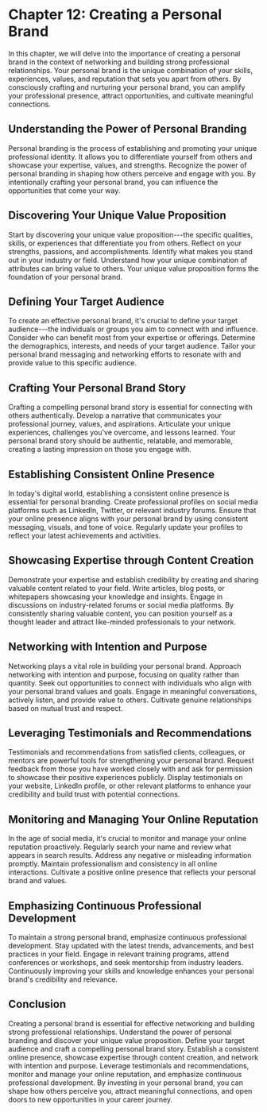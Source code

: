 Chapter 12: Creating a Personal Brand
=====================================

In this chapter, we will delve into the importance of creating a personal brand in the context of networking and building strong professional relationships. Your personal brand is the unique combination of your skills, experiences, values, and reputation that sets you apart from others. By consciously crafting and nurturing your personal brand, you can amplify your professional presence, attract opportunities, and cultivate meaningful connections.

Understanding the Power of Personal Branding
--------------------------------------------

Personal branding is the process of establishing and promoting your unique professional identity. It allows you to differentiate yourself from others and showcase your expertise, values, and strengths. Recognize the power of personal branding in shaping how others perceive and engage with you. By intentionally crafting your personal brand, you can influence the opportunities that come your way.

Discovering Your Unique Value Proposition
-----------------------------------------

Start by discovering your unique value proposition---the specific qualities, skills, or experiences that differentiate you from others. Reflect on your strengths, passions, and accomplishments. Identify what makes you stand out in your industry or field. Understand how your unique combination of attributes can bring value to others. Your unique value proposition forms the foundation of your personal brand.

Defining Your Target Audience
-----------------------------

To create an effective personal brand, it's crucial to define your target audience---the individuals or groups you aim to connect with and influence. Consider who can benefit most from your expertise or offerings. Determine the demographics, interests, and needs of your target audience. Tailor your personal brand messaging and networking efforts to resonate with and provide value to this specific audience.

Crafting Your Personal Brand Story
----------------------------------

Crafting a compelling personal brand story is essential for connecting with others authentically. Develop a narrative that communicates your professional journey, values, and aspirations. Articulate your unique experiences, challenges you've overcome, and lessons learned. Your personal brand story should be authentic, relatable, and memorable, creating a lasting impression on those you engage with.

Establishing Consistent Online Presence
---------------------------------------

In today's digital world, establishing a consistent online presence is essential for personal branding. Create professional profiles on social media platforms such as LinkedIn, Twitter, or relevant industry forums. Ensure that your online presence aligns with your personal brand by using consistent messaging, visuals, and tone of voice. Regularly update your profiles to reflect your latest achievements and activities.

Showcasing Expertise through Content Creation
---------------------------------------------

Demonstrate your expertise and establish credibility by creating and sharing valuable content related to your field. Write articles, blog posts, or whitepapers showcasing your knowledge and insights. Engage in discussions on industry-related forums or social media platforms. By consistently sharing valuable content, you can position yourself as a thought leader and attract like-minded professionals to your network.

Networking with Intention and Purpose
-------------------------------------

Networking plays a vital role in building your personal brand. Approach networking with intention and purpose, focusing on quality rather than quantity. Seek out opportunities to connect with individuals who align with your personal brand values and goals. Engage in meaningful conversations, actively listen, and provide value to others. Cultivate genuine relationships based on mutual trust and respect.

Leveraging Testimonials and Recommendations
-------------------------------------------

Testimonials and recommendations from satisfied clients, colleagues, or mentors are powerful tools for strengthening your personal brand. Request feedback from those you have worked closely with and ask for permission to showcase their positive experiences publicly. Display testimonials on your website, LinkedIn profile, or other relevant platforms to enhance your credibility and build trust with potential connections.

Monitoring and Managing Your Online Reputation
----------------------------------------------

In the age of social media, it's crucial to monitor and manage your online reputation proactively. Regularly search your name and review what appears in search results. Address any negative or misleading information promptly. Maintain professionalism and consistency in all online interactions. Cultivate a positive online presence that reflects your personal brand and values.

Emphasizing Continuous Professional Development
-----------------------------------------------

To maintain a strong personal brand, emphasize continuous professional development. Stay updated with the latest trends, advancements, and best practices in your field. Engage in relevant training programs, attend conferences or workshops, and seek mentorship from industry leaders. Continuously improving your skills and knowledge enhances your personal brand's credibility and relevance.

Conclusion
----------

Creating a personal brand is essential for effective networking and building strong professional relationships. Understand the power of personal branding and discover your unique value proposition. Define your target audience and craft a compelling personal brand story. Establish a consistent online presence, showcase expertise through content creation, and network with intention and purpose. Leverage testimonials and recommendations, monitor and manage your online reputation, and emphasize continuous professional development. By investing in your personal brand, you can shape how others perceive you, attract meaningful connections, and open doors to new opportunities in your career journey.
